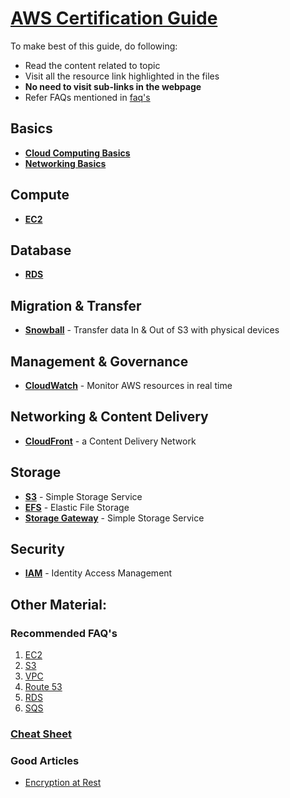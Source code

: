 # [AWS Certification Guide](https://aws.amazon.com/certification/)

To make best of this guide, do following:

- Read the content related to topic
- Visit all the resource link highlighted in the files
- **No need to visit sub-links in the webpage**
- Refer FAQs mentioned in [faq's](#recommended-faqs)

## Basics

- [**Cloud Computing Basics**](./Cloud.md)
- [**Networking Basics**](./Networking/Basics.md)

## Compute

- [**EC2**](./Compute/EC2.md)

## Database

- [**RDS**](./Databases/RDS.md)

## Migration & Transfer

- [**Snowball**](./Migration/Snowball.md) - Transfer data In & Out of S3 with physical devices

## Management & Governance

- [**CloudWatch**](./Management/CloudWatch.md) - Monitor AWS resources in real time

## Networking & Content Delivery

- [**CloudFront**](./Networking/CloudFront.md) - a Content Delivery Network

## Storage

- [**S3**](./Storage/S3.md) - Simple Storage Service
- [**EFS**](./Storage/EFS.md) - Elastic File Storage
- [**Storage Gateway**](./Storage/StorageGateway.md) - Simple Storage Service

## Security

- [**IAM**](./Security/IAM.md) - Identity Access Management


## Other Material:

### Recommended FAQ's

1. [EC2](https://aws.amazon.com/ec2/faqs/)
2. [S3](https://aws.amazon.com/s3/faqs/)
3. [VPC](https://aws.amazon.com/vpc/faqs/)
4. [Route 53](https://aws.amazon.com/route53/faqs/)
5. [RDS](https://aws.amazon.com/rds/faqs/)
6. [SQS](https://aws.amazon.com/sqs/faqs/)

### [Cheat Sheet](http://jayendrapatil.com/tag/cheat-sheet/)

### Good Articles

- [Encryption at Rest](https://aws.amazon.com/blogs/security/how-to-protect-data-at-rest-with-amazon-ec2-instance-store-encryption/)
